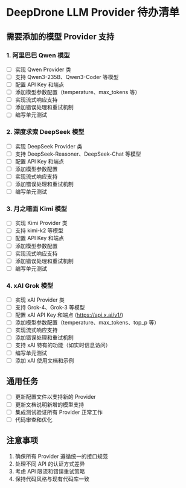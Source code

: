 # DeepDrone LLM Provider 待办清单

## 需要添加的模型 Provider 支持

### 1. 阿里巴巴 Qwen 模型
- [ ] 实现 Qwen Provider 类
- [ ] 支持 Qwen3-235B、Qwen3-Coder 等模型
- [ ] 配置 API Key 和端点
- [ ] 添加模型参数配置（temperature、max_tokens 等）
- [ ] 实现流式响应支持
- [ ] 添加错误处理和重试机制
- [ ] 编写单元测试

### 2. 深度求索 DeepSeek 模型
- [ ] 实现 DeepSeek Provider 类
- [ ] 支持 DeepSeek-Reasoner、DeepSeek-Chat 等模型
- [ ] 配置 API Key 和端点
- [ ] 添加模型参数配置
- [ ] 实现流式响应支持
- [ ] 添加错误处理和重试机制
- [ ] 编写单元测试

### 3. 月之暗面 Kimi 模型
- [ ] 实现 Kimi Provider 类
- [ ] 支持 kimi-k2 等模型
- [ ] 配置 API Key 和端点
- [ ] 添加模型参数配置
- [ ] 实现流式响应支持
- [ ] 添加错误处理和重试机制
- [ ] 编写单元测试

### 4. xAI Grok 模型
- [ ] 实现 xAI Provider 类
- [ ] 支持 Grok-4、Grok-3 等模型
- [ ] 配置 xAI API Key 和端点 (https://api.x.ai/v1/)
- [ ] 添加模型参数配置（temperature、max_tokens、top_p 等）
- [ ] 实现流式响应支持
- [ ] 添加错误处理和重试机制
- [ ] 支持 xAI 特有的功能（如实时信息访问）
- [ ] 编写单元测试
- [ ] 添加 xAI 使用文档和示例

## 通用任务

- [ ] 更新配置文件以支持新的 Provider
- [ ] 更新文档说明新增的模型支持
- [ ] 集成测试验证所有 Provider 正常工作
- [ ] 代码审查和优化

## 注意事项

1. 确保所有 Provider 遵循统一的接口规范
2. 处理不同 API 的认证方式差异
3. 考虑 API 限流和错误重试策略
4. 保持代码风格与现有代码库一致